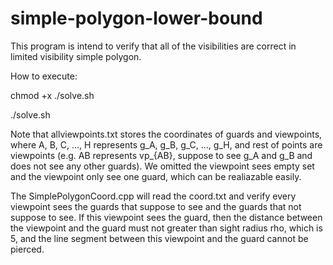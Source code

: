 # simple-polygon-lower-bound
This program is intend to verify that all of the visibilities are correct in limited visibility simple polygon.

How to execute:

chmod +x ./solve.sh

./solve.sh

Note that allviewpoints.txt stores the coordinates of guards and viewpoints, where A, B, C, ..., H represents g_A, g_B, g_C, ..., g_H, and rest of points are viewpoints (e.g. AB represents vp_{AB}, suppose to see g_A and g_B and does not see any other guards). We omitted the viewpoint sees empty set and the viewpoint only see one guard, which can be realiazable easily.

The SimplePolygonCoord.cpp will read the coord.txt and verify every viewpoint sees the guards that suppose to see and the guards that not suppose to see. If this viewpoint sees the guard, then the distance between the viewpoint and the guard must not greater than sight radius rho, which is 5, and the line segment between this viewpoint and the guard cannot be pierced. 
